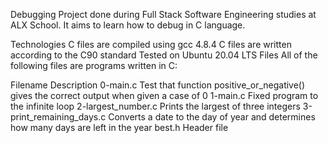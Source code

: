 Debugging
Project done during Full Stack Software Engineering studies at ALX  School. It aims to learn how to debug in C language.

Technologies
C files are compiled using gcc 4.8.4
C files are written according to the C90 standard
Tested on Ubuntu 20.04 LTS
Files
All of the following files are programs written in C:

Filename   Description
0-main.c   Test that function positive_or_negative() gives the correct output when given a case of 0
1-main.c   Fixed program to the infinite loop
2-largest_number.c	 Prints the largest of three integers
3-print_remaining_days.c Converts a date to the day of year and determines how many days are left in the year
best.h		 Header file